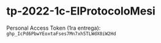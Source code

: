 # tp-2022-1c-ElProtocoloMesi
Personal Access Token (1ra entrega): `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`

